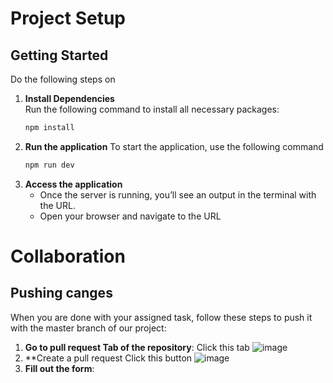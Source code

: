 # Project Setup

## Getting Started

Do the following steps on 

1. **Install Dependencies**  
   Run the following command to install all necessary packages:
   ```bash
   npm install

2. **Run the application**
   To start the application, use the following command
   ```bash
   npm run dev
3. **Access the application**
   - Once the server is running, you’ll see an output in the terminal with the URL.
   - Open your browser and navigate to the URL 

# Collaboration
## Pushing canges
When you are done with your assigned task, follow these steps to push it with the master branch of our project: 

1. **Go to pull request Tab of the repository**:
   Click this tab
   ![image](https://github.com/user-attachments/assets/e7d20a32-f63b-4ade-ba6f-3663e03b57f3)
2. **Create a pull request
   Click this button
   ![image](https://github.com/user-attachments/assets/419901be-837a-4390-9909-b45475a1221a)
3. **Fill out the form**:
   
